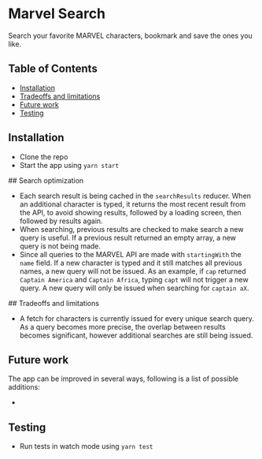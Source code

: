 # Marvel Search

Search your favorite MARVEL characters, bookmark and save the ones you like.

## Table of Contents

- [Installation](#Installation)
- [Tradeoffs and limitations](#tradeoffs-and-limitations)
- [Future work](#future-work)
- [Testing](#testing)

## Installation

- Clone the repo
- Start the app using `yarn start`

## Search optimization

- Each search result is being cached in the `searchResults` reducer. When an additional character is typed, it returns the most recent result from the API, to avoid showing results, followed by a loading screen, then followed by results again.
- When searching, previous results are checked to make search a new query is useful. If a previous result returned an empty array, a new query is not being made.
- Since all queries to the MARVEL API are made with `startingWith` the `name` field. If a new character is typed and it still matches all previous names, a new query will not be issued. As an example, if `cap` returned `Captain America` and `Captain Africa`, typing `capt` will not trigger a new query. A new query will only be issued when searching for `captain aX`.

## Tradeoffs and limitations

- A fetch for characters is currently issued for every unique search query. As a query becomes more precise, the overlap between results becomes significant, however additional searches are still being issued.

## Future work

The app can be improved in several ways, following is a list of possible additions:

-

## Testing

- Run tests in watch mode using `yarn test`
